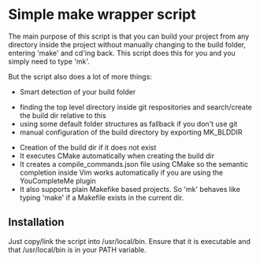 Simple make wrapper script
==========================

The main purpose of this script is that you can build your project from any
directory inside the project without manually changing to the build folder,
entering 'make' and cd'ing back.
This script does this for you and you simply need to type 'mk'.

But the script also does a lot of more things:

* Smart detection of your build folder
 - finding the top level directory inside git respositories
   and search/create the build dir relative to this
 - using some default folder structures as fallback if you don't use git
 - manual configuration of the build directory by exporting MK_BLDDIR
* Creation of the build dir if it does not exist
* It executes CMake automatically when creating the build dir
* It creates a compile_commands.json file using CMake so the semantic completion
  inside Vim works automatically if you are using the YouCompleteMe plugin
* It also supports plain Makefike based projects. So 'mk' behaves like typing
  'make' if a Makefile exists in the current dir.

Installation
------------

Just copy/link the script into /usr/local/bin. Ensure that it is executable
and that /usr/local/bin is in your PATH variable.

